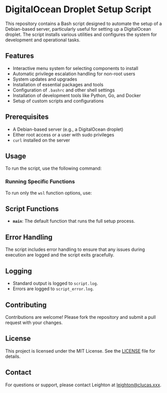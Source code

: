 # DigitalOcean Droplet Setup Script

This repository contains a Bash script designed to automate the setup of a Debian-based server, particularly useful for setting up a DigitalOcean droplet. The script installs various utilities and configures the system for development and operational tasks.

## Features

- Interactive menu system for selecting components to install
- Automatic privilege escalation handling for non-root users
- System updates and upgrades
- Installation of essential packages and tools
- Configuration of `.bashrc` and other shell settings
- Installation of development tools like Python, Go, and Docker
- Setup of custom scripts and configurations

## Prerequisites

- A Debian-based server (e.g., a DigitalOcean droplet)
- Either root access or a user with sudo privileges
- `curl` installed on the server

## Usage

To run the script, use the following command:

### Running Specific Functions

To run only the `wsl` function options, use:

## Script Functions

- **`main`**: The default function that runs the full setup process.

## Error Handling

The script includes error handling to ensure that any issues during execution are logged and the script exits gracefully.

## Logging

- Standard output is logged to `script.log`.
- Errors are logged to `script_error.log`.

## Contributing

Contributions are welcome! Please fork the repository and submit a pull request with your changes.

## License

This project is licensed under the MIT License. See the [LICENSE](LICENSE) file for details.

## Contact

For questions or support, please contact Leighton at leighton@clucas.xxx.